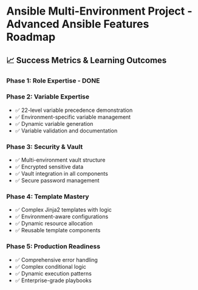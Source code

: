 # Ansible Multi-Environment Project - Advanced Ansible Features Roadmap

## 📈 Success Metrics & Learning Outcomes

### Phase 1: Role Expertise - DONE 

### Phase 2: Variable Expertise
- ✅ 22-level variable precedence demonstration
- ✅ Environment-specific variable management
- ✅ Dynamic variable generation
- ✅ Variable validation and documentation

### Phase 3: Security & Vault
- ✅ Multi-environment vault structure
- ✅ Encrypted sensitive data
- ✅ Vault integration in all components
- ✅ Secure password management

### Phase 4: Template Mastery
- ✅ Complex Jinja2 templates with logic
- ✅ Environment-aware configurations
- ✅ Dynamic resource allocation
- ✅ Reusable template components

### Phase 5: Production Readiness
- ✅ Comprehensive error handling
- ✅ Complex conditional logic
- ✅ Dynamic execution patterns
- ✅ Enterprise-grade playbooks
